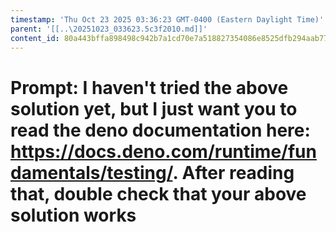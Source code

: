 ```yaml
---
timestamp: 'Thu Oct 23 2025 03:36:23 GMT-0400 (Eastern Daylight Time)'
parent: '[[..\20251023_033623.5c3f2010.md]]'
content_id: 80a443bffa898498c942b7a1cd70e7a518827354086e8525dfb294aab77c9b8c
---
```


# Prompt: I haven't tried the above solution yet, but I just want you to read the deno documentation here: https://docs.deno.com/runtime/fundamentals/testing/. After reading that, double check that your above solution works
